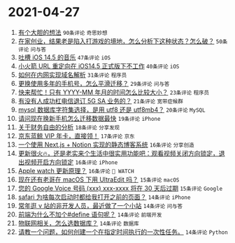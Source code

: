 # 2021-04-27

1. [有个大胆的想法](https://www.v2ex.com/t/773516) `90条评论` `奇思妙想`
1. [在家创业，结果老是陷入打游戏的境地，怎么分析下这种状态？怎么破？](https://www.v2ex.com/t/773579) `50条评论` `问与答`
1. [吐槽 iOS 14.5 的音乐](https://www.v2ex.com/t/773507) `47条评论` `iOS`
1. [小火箭 URL 重定向在 iOS14.5 正式版下不工作](https://www.v2ex.com/t/773536) `40条评论` `iOS`
1. [如何在内网实现域名解析](https://www.v2ex.com/t/773549) `31条评论` `程序员`
1. [更换使用多年的手机号，怎么平滑迁移？](https://www.v2ex.com/t/773574) `29条评论` `问与答`
1. [快来帮忙！只有 YYYY-MM 年月的时间怎么比较大小？](https://www.v2ex.com/t/773526) `23条评论` `程序员`
1. [有没有人成功杠电信退订 5G SA 业务的？](https://www.v2ex.com/t/773546) `21条评论` `宽带症候群`
1. [mysql 数据库字符集选择，是用 utf8 还是 utf8mb4？](https://www.v2ex.com/t/773509) `20条评论` `MySQL`
1. [请问现在换新手机怎么迁移数据最快](https://www.v2ex.com/t/773538) `19条评论` `iPhone`
1. [关于财务自由的分析](https://www.v2ex.com/t/773614) `18条评论` `分享发现`
1. [京东蓝鲸 VIP 年卡，直接领！](https://www.v2ex.com/t/773513) `17条评论` `京东`
1. [一个使用 Next.js + Notion 实现的静态博客系统](https://www.v2ex.com/t/773594) `16条评论` `分享创造`
1. [更新很火🔥，还是老实来个生活中很实用功能吧：观看视频关闭方向锁定，退出视频开启方向锁定](https://www.v2ex.com/t/773561) `16条评论` `iPhone`
1. [Apple watch 更新原理？](https://www.v2ex.com/t/773514) `16条评论` ` WATCH`
1. [现在还有老哥在 macOS 下用 UltraEdit 吗？](https://www.v2ex.com/t/773624) `15条评论` `macOS`
1. [您的 Google Voice 号码 (xxx) xxx-xxxx 将在 30 天后过期](https://www.v2ex.com/t/773523) `15条评论` `Google`
1. [safari 为啥每次启动时都给我打开之前的页面？](https://www.v2ex.com/t/773617) `14条评论` `iPhone`
1. [常年逛 v 站的非开发人员，最近做了一个小站](https://www.v2ex.com/t/773605) `14条评论` `问与答`
1. [前端为什么不加个#define 语句呢？](https://www.v2ex.com/t/773590) `14条评论` `前端开发`
1. [物联网相关，怎么选数据库？](https://www.v2ex.com/t/773582) `14条评论` `数据库`
1. [请教一个问题，如何创建一个在指定时间执行的一次性任务。](https://www.v2ex.com/t/773564) `14条评论` `Python`
